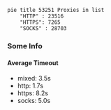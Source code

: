 
```mermaid
pie title 53251 Proxies in list
    "HTTP" : 23516
    "HTTPS": 7265
    "SOCKS" : 28703
```

### Some Info
#### Average Timeout

- mixed: 3.5s
- http: 1.7s
- https: 8.2s
- socks: 5.0s